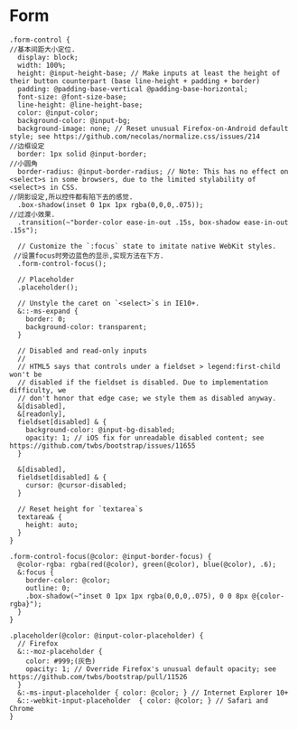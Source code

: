 # Form

    .form-control {
    //基本间距大小定位.
      display: block;
      width: 100%;
      height: @input-height-base; // Make inputs at least the height of their button counterpart (base line-height + padding + border)
      padding: @padding-base-vertical @padding-base-horizontal;
      font-size: @font-size-base;
      line-height: @line-height-base;
      color: @input-color;
      background-color: @input-bg;
      background-image: none; // Reset unusual Firefox-on-Android default style; see https://github.com/necolas/normalize.css/issues/214
    //边框设定  
      border: 1px solid @input-border;
    //小圆角  
      border-radius: @input-border-radius; // Note: This has no effect on <select>s in some browsers, due to the limited stylability of <select>s in CSS.
    //阴影设定,所以控件都有陷下去的感觉.  
      .box-shadow(inset 0 1px 1px rgba(0,0,0,.075));
    //过渡小效果.  
      .transition(~"border-color ease-in-out .15s, box-shadow ease-in-out .15s");
    
      // Customize the `:focus` state to imitate native WebKit styles.
     //设置focus时旁边蓝色的显示,实现方法在下方.
      .form-control-focus();
    
      // Placeholder
      .placeholder();
    
      // Unstyle the caret on `<select>`s in IE10+.
      &::-ms-expand {
        border: 0;
        background-color: transparent;
      }
    
      // Disabled and read-only inputs
      //
      // HTML5 says that controls under a fieldset > legend:first-child won't be
      // disabled if the fieldset is disabled. Due to implementation difficulty, we
      // don't honor that edge case; we style them as disabled anyway.
      &[disabled],
      &[readonly],
      fieldset[disabled] & {
        background-color: @input-bg-disabled;
        opacity: 1; // iOS fix for unreadable disabled content; see https://github.com/twbs/bootstrap/issues/11655
      }
    
      &[disabled],
      fieldset[disabled] & {
        cursor: @cursor-disabled;
      }
    
      // Reset height for `textarea`s
      textarea& {
        height: auto;
      }
    }
    
    .form-control-focus(@color: @input-border-focus) {
      @color-rgba: rgba(red(@color), green(@color), blue(@color), .6);
      &:focus {
        border-color: @color;
        outline: 0;
        .box-shadow(~"inset 0 1px 1px rgba(0,0,0,.075), 0 0 8px @{color-rgba}");
      }
    }
    
    .placeholder(@color: @input-color-placeholder) {
      // Firefox
      &::-moz-placeholder {
        color: #999;(灰色)
        opacity: 1; // Override Firefox's unusual default opacity; see https://github.com/twbs/bootstrap/pull/11526
      }
      &:-ms-input-placeholder { color: @color; } // Internet Explorer 10+
      &::-webkit-input-placeholder  { color: @color; } // Safari and Chrome
    }    
            
    